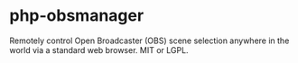 # php-obsmanager
Remotely control Open Broadcaster (OBS) scene selection anywhere in the world via a standard web browser.  MIT or LGPL.
